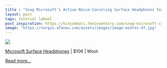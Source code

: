 ```yaml
---
title : "Snag Microsoft’s Active Noise-Canceling Surface Headphones for Just $106 at Woot"
layout: post
tags: tutorial labnol
post_inspiration: https://kinjadeals.theinventory.com/snag-microsoft-s-active-noise-canceling-surface-headpho-1846597243
image: "https://sergio.afanou.com/assets/images/image-midres-47.jpg"
---
```


<img src="https://i.kinja-img.com/gawker-media/image/upload/s--erXdNL1u--/c_fit,fl_progressive,q_80,w_636/k3uejmmbbmwt6iimpevh.png" /><p><a href="https://www.anrdoezrs.net/links/8335291/type/dlg/sid/13998261/https://computers.woot.com/offers/microsoft-surface-headphones-8" target="_blank" rel="noopener noreferrer">Microsoft Surface Headphones</a> | $106 | Woot<br></p><p><a href="https://kinjadeals.theinventory.com/snag-microsoft-s-active-noise-canceling-surface-headpho-1846597243">Read more...</a></p>